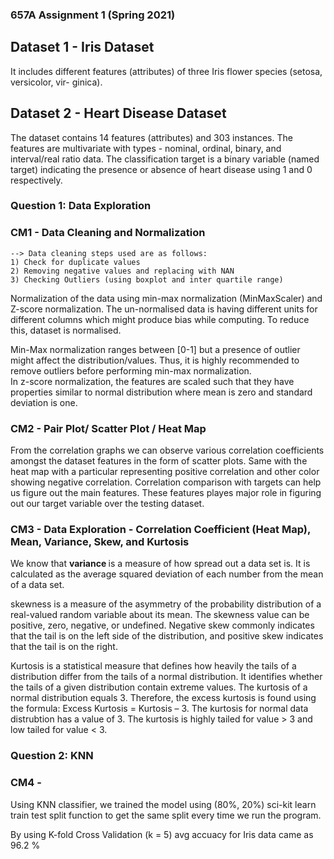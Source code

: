 ### 657A Assignment 1 (Spring 2021)

## Dataset 1 - Iris Dataset
It includes different features (attributes) of three Iris flower species (setosa, versicolor, vir- ginica).

## Dataset 2 - Heart Disease Dataset
The dataset contains 14 features (attributes) and 303 instances. The features are multivariate with types - nominal, ordinal, binary, and interval/real ratio data. The classification target is a binary variable (named target) indicating the presence or absence of heart disease using 1 and 0 respectively.

### Question 1: Data Exploration
### CM1 - Data Cleaning and Normalization 
    --> Data cleaning steps used are as follows:
    1) Check for duplicate values
    2) Removing negative values and replacing with NAN 
    3) Checking Outliers (using boxplot and inter quartile range)
    
Normalization of the data using min-max normalization (MinMaxScaler) and Z-score normalization. The un-normalised data is having different units for different columns which might produce bias while computing. To reduce this, dataset is normalised.                                                        

Min-Max normalization ranges between [0-1] but a presence of outlier might affect the distribution/values. Thus, it is highly recommended to remove outliers before performing min-max normalization.                                                        
In z-score normalization, the features are scaled such that they have properties similar to normal distribution where mean is zero and standard deviation is one.

### CM2 - Pair Plot/ Scatter Plot / Heat Map

From the correlation graphs we can observe various correlation coefficients amongst the dataset features in the form of scatter plots. Same with the heat map with a particular representing positive correlation and other color showing negative correlation.
Correlation comparison with targets can help us figure out the main features. These features playes major role in figuring out our target variable over the testing dataset.

### CM3 - Data Exploration - Correlation Coefficient (Heat Map), Mean, Variance, Skew, and Kurtosis
We know that <b> variance </b> is a measure of how spread out a data set is. It is calculated as the average squared deviation of each number from the mean of a data set. 

skewness is a measure of the asymmetry of the probability distribution of a real-valued random variable about its mean. The skewness value can be positive, zero, negative, or undefined. Negative skew commonly indicates that the tail is on the left side of the distribution, and positive skew indicates that the tail is on the right.

Kurtosis is a statistical measure that defines how heavily the tails of a distribution differ from the tails of a normal distribution. It identifies whether the tails of a given distribution contain extreme values. The kurtosis of a normal distribution equals 3. Therefore, the excess kurtosis is found using the formula: Excess Kurtosis = Kurtosis – 3. The kurtosis for normal data distrubtion has a value of 3.
The kurtosis is highly tailed for value > 3 and  low tailed for value < 3.

### Question 2: KNN
### CM4 - 
Using KNN classifier, we trained the model using (80%, 20%) sci-kit learn train test split function to get the same split every time we run the program.

By using K-fold Cross Validation (k = 5) avg accuacy for Iris data came as 96.2 %
